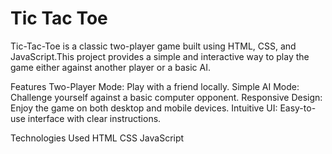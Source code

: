 
# Tic Tac Toe

Tic-Tac-Toe is a classic two-player game built using HTML, CSS, and JavaScript.This project provides a simple and interactive way to play the game either against another player or a basic AI.

Features
Two-Player Mode: Play with a friend locally.
Simple AI Mode: Challenge yourself against a basic computer opponent.
Responsive Design: Enjoy the game on both desktop and mobile devices.
Intuitive UI: Easy-to-use interface with clear instructions.

Technologies Used
HTML
CSS
JavaScript
